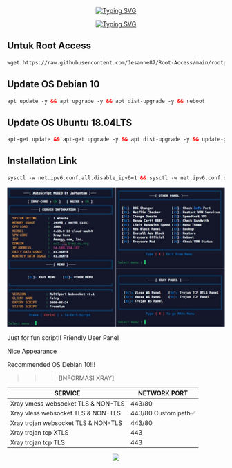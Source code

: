 

<p align="center">
<a href="https://git.io/typing-svg"><img src="https://readme-typing-svg.herokuapp.com?font=%09%F0%9D%94%90%F0%9D%94%9E%F0%9D%94%B1%F0%9D%94%A5+%F0%9D%94%89%F0%9D%94%AF%F0%9D%94%9E%F0%9D%94%A8%F0%9D%94%B1%F0%9D%94%B2%F0%9D%94%AF&weight=800&size=32&duration=0.1&pause=1&color=F7CD1FFB&center=true&width=435&lines=%F0%9D%95%8A%CC%B6%CD%9F%CC%B6%F0%9D%95%94%CC%B6%CD%9F%CC%B6%F0%9D%95%A3%CC%B6%CD%9F%CC%B6%F0%9D%95%9A%CC%B6%CD%9F%CC%B6%F0%9D%95%A1%CC%B6%CD%9F%CC%B6%F0%9D%95%A5%CC%B6%CD%9F%CC%B6+%CC%B6%CD%9F%CC%B6%F0%9D%95%8F%CC%B6%CD%9F%CC%B6-%CC%B6%CD%9F%CC%B6%F0%9D%95%A3%CC%B6%CD%9F%CC%B6%F0%9D%95%92%CC%B6%CD%9F%CC%B6%F0%9D%95%AA%CC%B6%CD%9F%CC%B6" alt="Typing SVG" /></a>
</p>
<p align="center">
<a href="https://git.io/typing-svg"><img src="https://readme-typing-svg.herokuapp.com?font=%09%F0%9D%94%90%F0%9D%94%9E%F0%9D%94%B1%F0%9D%94%A5+%F0%9D%94%89%F0%9D%94%AF%F0%9D%94%9E%F0%9D%94%A8%F0%9D%94%B1%F0%9D%94%B2%F0%9D%94%AF&weight=800&size=32&duration=0.1&pause=1&color=F7CD1FFB&center=true&width=435&lines=%F0%9F%85%B9%F0%9F%86%82%F0%9F%85%BF%F0%9F%85%B7%F0%9F%85%B0%F0%9F%85%BD%F0%9F%86%83%F0%9F%85%BE%F0%9F%85%BC" alt="Typing SVG" /></a>


 
 <p align="center">


## Untuk Root Access <br>
        
 ```html
wget https://raw.githubusercontent.com/Jesanne87/Root-Access/main/rootpass.sh && chmod +x rootpass.sh && ./rootpass.sh
 ```

## Update OS Debian 10 
  ```html
 apt update -y && apt upgrade -y && apt dist-upgrade -y && reboot
  ```
 
## Update OS Ubuntu 18.04LTS
 ```html
 apt-get update && apt-get upgrade -y && apt dist-upgrade -y && update-grub && reboot
 ```

## Installation Link

```html
sysctl -w net.ipv6.conf.all.disable_ipv6=1 && sysctl -w net.ipv6.conf.default.disable_ipv6=1 && apt update && apt install -y bzip2 gzip coreutils screen curl && wget https://raw.githubusercontent.com/Jesanne87/hoho/main/setup.sh && chmod +x setup.sh && ./setup.sh
```
 <p align="center">
<img src="https://github.com/Jesanne87/examples/blob/main/Untitled%20design.jpg?raw=true)?r=82s" width="850" alt="Ok"/></a></p>

Just for fun script!! Friendly User Panel
<p>
Nice Appearance 
<p>
Recommended OS Debian 10!!!

   >>> [INFORMASI XRAY]

|  SERVICE  |  NETWORK PORT  |
|---------- |--------|
| Xray vmess websocket TLS & NON-TLS  | 443/80 |
| Xray vless websocket TLS & NON-TLS  | 443/80 Custom path✅ |
| Xray trojan websocket TLS & NON-TLS  | 443/80 |
| Xray trojan tcp XTLS  | 443 |
| Xray trojan tcp TLS  | 443 |

<p align="center">
<img height=21 src="https://komarev.com/ghpvc/?username=Jesanne87">



